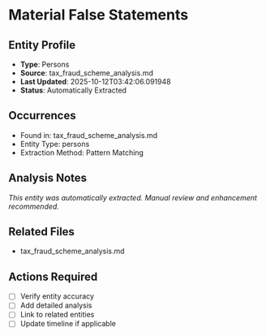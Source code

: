 # Material False Statements

## Entity Profile
- **Type**: Persons
- **Source**: tax_fraud_scheme_analysis.md
- **Last Updated**: 2025-10-12T03:42:06.091948
- **Status**: Automatically Extracted

## Occurrences
- Found in: tax_fraud_scheme_analysis.md
- Entity Type: persons
- Extraction Method: Pattern Matching

## Analysis Notes
*This entity was automatically extracted. Manual review and enhancement recommended.*

## Related Files
- tax_fraud_scheme_analysis.md

## Actions Required
- [ ] Verify entity accuracy
- [ ] Add detailed analysis
- [ ] Link to related entities
- [ ] Update timeline if applicable
